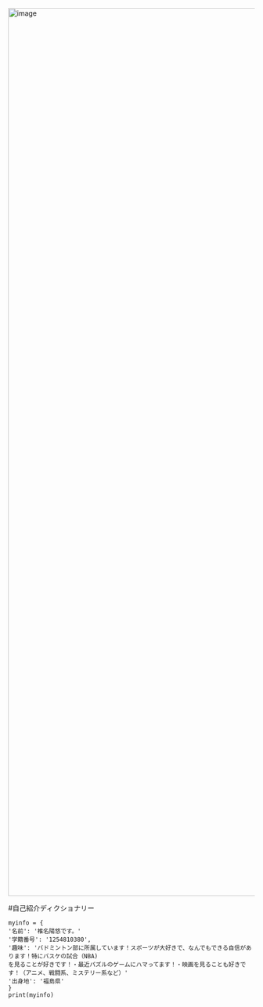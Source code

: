 <img width="2285" height="1810" alt="image" src="https://github.com/user-attachments/assets/4f575751-3ea6-4446-b983-7727afd645af" />

 #自己紹介ディクショナリー
 ```pyhton
myinfo = {
'名前': '椎名陽悠です。'
'学籍番号': '1254810380',
'趣味': 'バドミントン部に所属しています！スポーツが大好きで、なんでもできる自信があります！特にバスケの試合（NBA)
を見ることが好きです！・最近パズルのゲームにハマってます！・映画を見ることも好きです！（アニメ、戦闘系、ミステリー系など）'
'出身地': '福島県'
}
print(myinfo)



